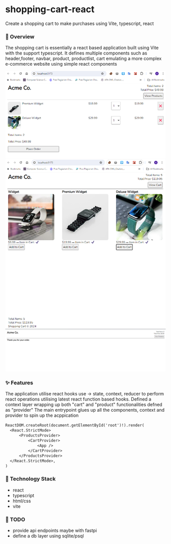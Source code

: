 # shopping-cart-react
Create a shopping cart to make purchases using Vite, typescript, react

### 🚀 Overview
The shopping cart is essentially a react based application built using Vite with the support typescript.
It defines multiple components such as header,footer, navbar, product, productlist, cart emulating a more complex
e-commerce website using simple react components

![cart.png](shopping-cart%2Fsrc%2Fassets%2Fcart.png)
![products.png](shopping-cart%2Fsrc%2Fassets%2Fproducts.png)
![confirmation.png](shopping-cart%2Fsrc%2Fassets%2Fconfirmation.png)

### ✨ Features
The application utilise react hooks  use -> state, context, reducer to perform react operations utilising 
latest react function based hooks. Defined a context layer wrapping up both "cart" and "product" functionalities defned as "provider"
The main entrypoint glues up all the components, context and provider to spin up the acppication

```
ReactDOM.createRoot(document.getElementById('root')!).render(
  <React.StrictMode>
      <ProductsProvider>
          <CartProvider>
              <App />
          </CartProvider>
      </ProductsProvider>
  </React.StrictMode>,
)
```

### 🚀 Technology Stack
- react
- typescript
- html/css
- vite

### 🔎 TODO
- provide api endpoints maybe with fastpi
- define a db layer using sqlite/psql
